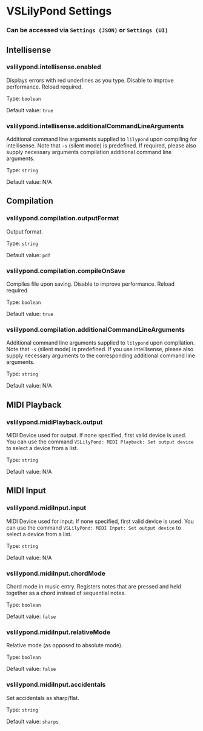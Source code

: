 # VSLilyPond Settings

### Can be accessed via `Settings (JSON)` or `Settings (UI)`

## Intellisense

### vslilypond.intellisense.enabled

Displays errors with red underlines as you type. Disable to improve performance. Reload required.

Type: `boolean`

Default value: `true`

### vslilypond.intellisense.additionalCommandLineArguments

Additional command line arguments supplied to `lilypond` upon compiling for intellisense. Note that `-s` (silent mode) is predefined. If required, please also supply necessary arguments compilation additional command line arguments.

Type: `string`

Default value: N/A

## Compilation

### vslilypond.compilation.outputFormat

Output format.

Type: `string`

Default value: `pdf`

### vslilypond.compilation.compileOnSave

Compiles file upon saving. Disable to improve performance. Reload required.

Type: `boolean`

Default value: `true`

### vslilypond.compilation.additionalCommandLineArguments

Additional command line arguments supplied to `lilypond` upon compilation. Note that `-s` (silent mode) is predefined. If you use intellisense, please also supply necessary arguments to the corresponding additional command line arguments.

Type: `string`

Default value: N/A

## MIDI Playback

### vslilypond.midiPlayback.output

MIDI Device used for output. If none specified, first valid device is used. You can use the command `VSLilyPond: MIDI Playback: Set output device` to select a device from a list.

Type: `string`

Default value: N/A

## MIDI Input

### vslilypond.midiInput.input

MIDI Device used for input. If none specified, first valid device is used. You can use the command `VSLilyPond: MIDI Input: Set output device` to select a device from a list.

Type: `string`

Default value: N/A

### vslilypond.midiInput.chordMode

Chord mode in music entry. Registers notes that are pressed and held together as a chord instead of sequential notes.

Type: `boolean`

Default value: `false`

### vslilypond.midiInput.relativeMode

Relative mode (as opposed to absolute mode).

Type: `boolean`

Default value: `false`

### vslilypond.midiInput.accidentals

Set accidentals as sharp/flat.

Type: `string`

Default value: `sharps`